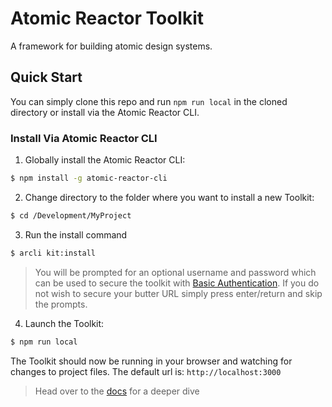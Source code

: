 # Atomic Reactor Toolkit

A framework for building atomic design systems.

## Quick Start
You can simply clone this repo and run `npm run local` in the cloned directory or install via the Atomic Reactor CLI.


### Install Via Atomic Reactor CLI
1. Globally install the Atomic Reactor CLI:
```sh
$ npm install -g atomic-reactor-cli
```

2. Change directory to the folder where you want to install a new Toolkit:
```sh
$ cd /Development/MyProject
```

3. Run the install command
```sh
$ arcli kit:install
```
> You will be prompted for an optional username and password which can be used to secure the toolkit with [Basic Authentication](https://developer.mozilla.org/en-US/docs/Web/HTTP/Authentication). If you do not wish to secure your butter URL simply press enter/return and skip the prompts.

4. Launch the Toolkit:
```sh
$ npm run local
```

The Toolkit should now be running in your browser and watching for changes to project files. The default url is:
`http://localhost:3000`

> Head over to the [docs](https://github.com/Atomic-Reactor/CLI) for a deeper dive
